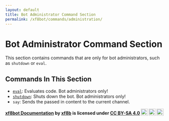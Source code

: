 ```yaml
---
layout: default
title: Bot Administrator Command Section
permalink: /xf8bot/commands/administration/
---
```


# Bot Administrator Command Section

This section contains commands that are only for bot administrators, 
such as `shutdown` or `eval`.

## Commands In This Section

- [`eval`](https://xf8b.github.io/documentation/xf8bot/commands/bot_adminstrator/eval/):
  Evaluates code. Bot administrators only!
- [`shutdown`](https://xf8b.github.io/documentation/xf8bot/commands/bot_adminstrator/shutdown/):
  Shuts down the bot. Bot administrators only!
- `say`: Sends the passed in content to the current channel.

<b> <a rel="cc:attributionURL" property="dct:title" href="https://xf8b.github.io/documentation/xf8bot/">xf8bot Documentation</a> by <a rel="cc:attributionURL dct:creator" property="cc:attributionName" href="https://github.com/xf8b/">xf8b</a> is licensed under <a rel="license" href="https://creativecommons.org/licenses/by-sa/4.0">CC BY-SA 4.0<img style="height:22px!important;margin-left:3px;vertical-align:text-bottom;" src="https://mirrors.creativecommons.org/presskit/icons/cc.svg?ref=chooser-v1" /><img style="height:22px!important;margin-left:3px;vertical-align:text-bottom;" src="https://mirrors.creativecommons.org/presskit/icons/by.svg?ref=chooser-v1" /><img style="height:22px!important;margin-left:3px;vertical-align:text-bottom;" src="https://mirrors.creativecommons.org/presskit/icons/sa.svg?ref=chooser-v1" /></a> </b> 
